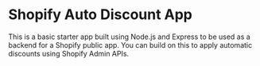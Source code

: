 # Shopify Auto Discount App

This is a basic starter app built using Node.js and Express to be used as a backend for a Shopify public app. You can build on this to apply automatic discounts using Shopify Admin APIs.